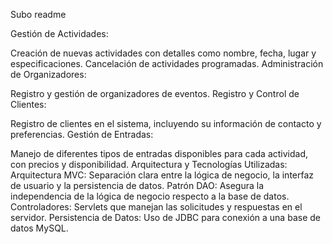 Subo readme

Gestión de Actividades:

Creación de nuevas actividades con detalles como nombre, fecha, lugar y especificaciones.
Cancelación de actividades programadas.
Administración de Organizadores:

Registro y gestión de organizadores de eventos.
Registro y Control de Clientes:

Registro de clientes en el sistema, incluyendo su información de contacto y preferencias.
Gestión de Entradas:

Manejo de diferentes tipos de entradas disponibles para cada actividad, con precios y disponibilidad.
Arquitectura y Tecnologías Utilizadas:
Arquitectura MVC: Separación clara entre la lógica de negocio, la interfaz de usuario y la persistencia de datos.
Patrón DAO: Asegura la independencia de la lógica de negocio respecto a la base de datos.
Controladores: Servlets que manejan las solicitudes y respuestas en el servidor.
Persistencia de Datos: Uso de JDBC para conexión a una base de datos MySQL.
